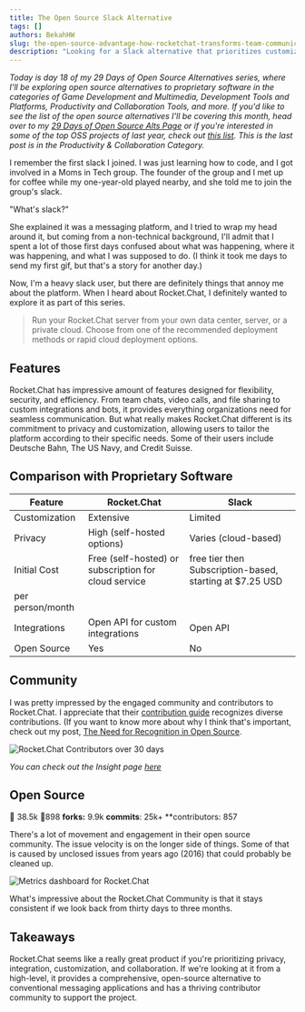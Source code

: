 ```yaml
---
title: The Open Source Slack Alternative
tags: []
authors: BekahHW
slug: the-open-source-advantage-how-rocketchat-transforms-team-communication
description: "Looking for a Slack alternative that prioritizes customization, privacy, and affordability? Learn how Rocket.Chat stands out as the superior choice for innovative team collaboration."
---
```


*Today is day 18 of my 29 Days of Open Source Alternatives series, where I'll be exploring open source alternatives to proprietary software in the categories of Game Development and Multimedia, Development Tools and Platforms, Productivity and Collaboration Tools, and more. If you'd like to see the list of the open source alternatives I'll be covering this month, head over to my [29 Days of Open Source Alts Page](https://oss.fyi/oss-alts) or if you're interested in some of the top OSS projects of last year, check out [this list](https://app.dub.co/open-sauced). This is the last post is in the Productivity & Collaboration Category.* 

I remember the first slack I joined. I was just learning how to code, and I got involved in a Moms in Tech group. The founder of the group and I met up for coffee while my one-year-old played nearby, and she told me to join the group's slack. 

<!-- truncate -->


"What's slack?" 

She explained it was a messaging platform, and I tried to wrap my head around it, but coming from a non-technical background, I'll admit that I spent a lot of those first days confused about what was happening, where it was happening, and what I was supposed to do. (I think it took me days to send my first gif, but that's a story for another day.)

Now, I'm a heavy slack user, but there are definitely things that annoy me about the platform. When I heard about Rocket.Chat, I definitely wanted to explore it as part of this series.

> Run your Rocket.Chat server from your own data center, server, or a private cloud. Choose from one of the recommended deployment methods or rapid cloud deployment options.

## Features

Rocket.Chat has impressive amount of features designed for flexibility, security, and efficiency. From team chats, video calls, and file sharing to custom integrations and bots, it provides everything organizations need for seamless communication. But what really makes Rocket.Chat different is its commitment to privacy and customization, allowing users to tailor the platform according to their specific needs. Some of their users include Deutsche Bahn, The US Navy, and Credit Suisse.

## Comparison with Proprietary Software

| Feature           | Rocket.Chat                              | Slack                   |
|-------------------|------------------------------------------|-------------------------|
| Customization     | Extensive                                | Limited                 |
| Privacy           | High (self-hosted options)               | Varies (cloud-based)    |
| Initial Cost      | Free (self-hosted) or subscription for cloud service | free tier then Subscription-based, starting at $7.25 USD
per person/month     |
| Integrations      | Open API for custom integrations         | Open API |
| Open Source       | Yes                                      | No                      |

## Community

I was pretty impressed by the engaged community and contributors to Rocket.Chat. I appreciate that their [contribution guide](https://developer.rocket.chat/contribute-to-rocket.chat/modes-of-contribution) recognizes diverse contributions. (If you want to know more about why I think that's important, check out my post, [The Need for Recognition in Open Source](https://opensauced.pizza/blog/the-need-for-recognition-in-open-source).


![Rocket.Chat Contributors over 30 days](https://dev-to-uploads.s3.amazonaws.com/uploads/articles/cjtky25a5svzf3lsxs9t.png)

*You can check out the Insight page [here](https://app.opensauced.pizza/pages/BekahHW/1209/activity?range=30)*

## Open Source

:stars: 38.5k
:eyes:898
**forks:** 9.9k
**commits**: 25k+
**contributors: 857

There's a lot of movement and engagement in their open source community. The issue velocity is on the longer side of things. Some of that is caused by unclosed issues from years ago (2016) that could probably be cleaned up. 

![Metrics dashboard for Rocket.Chat](https://dev-to-uploads.s3.amazonaws.com/uploads/articles/rcwapqcaq8njyr2g3ras.png)

What's impressive about the Rocket.Chat Community is that it stays consistent if we look back from thirty days to three months. 

## Takeaways

Rocket.Chat seems like a really great product if you're prioritizing privacy, integration, customization, and collaboration. If we're looking at it from a high-level, it provides a comprehensive, open-source alternative to conventional messaging applications and has a thriving contributor community to support the project.

